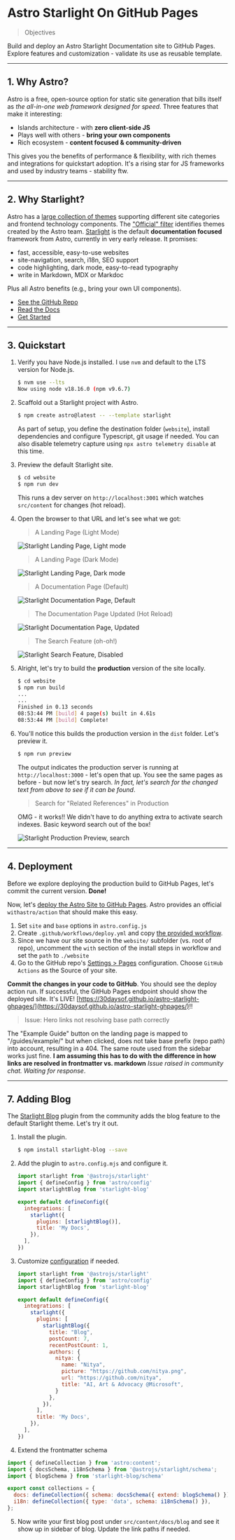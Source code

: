 # Astro Starlight On GitHub Pages

> Objectives

Build and deploy an Astro Starlight Documentation site to GitHub Pages.
Explore features and customization - validate its use as reusable template.

---

## 1. Why Astro?

Astro is a free, open-source option for static site generation that bills itself as _the all-in-one web framework designed for speed_. Three features that make it interesting:
 - Islands architecture - with **zero client-side JS**
 - Plays well with others - **bring your own components**
 - Rich ecosystem - **content focused & community-driven**

This gives you the benefits of performance & flexibility, with rich themes and integrations for quickstart adoption. It's a rising star for JS frameworks and used by industry teams - stability ftw.

---

## 2. Why Starlight?

Astro has a [large collection of themes](https://astro.build/themes) supporting different site categories and frontend technology components. The ["Official" filter](https://astro.build/themes?search=&categories%5B%5D=official) identifies themes created by the Astro team. [Starlight](https://astro.build/themes/details/starlight/) is the default **documentation focused** framework from Astro, currently in very early release. It promises:
 - fast, accessible, easy-to-use websites
 - site-navigation, search, i18n, SEO support
 - code highlighting, dark mode, easy-to-read typography
 - write in Markdown, MDX or Markdoc

Plus all Astro benefits (e.g., bring your own UI components).

 - [See the GitHub Repo](https://github.com/withastro/starlight)
 - [Read the Docs](https://starlight.astro.build/)
 - [Get Started](https://starlight.astro.build/getting-started/)

---

## 3. Quickstart 

1. Verify you have Node.js installed. I use `nvm` and default to the LTS version for Node.js.

    ```bash
    $ nvm use --lts
    Now using node v18.16.0 (npm v9.6.7)
    ```

2. Scaffold out a Starlight project with Astro.

    ```bash
    $ npm create astro@latest -- --template starlight
    ```

    As part of setup, you define the destination folder (`website`), install dependencies and configure Typescript, git usage if needed. You can also disable telemetry capture using `npx astro telemetry disable` at this time.

3. Preview the default Starlight site.

    ```bash
    $ cd website
    $ npm run dev
    ```

    This runs a dev server on `http://localhost:3001` which watches `src/content` for changes (hot reload).

4. Open the browser to that URL and let's see what we got:

      > A Landing Page (Light Mode)

    ![Starlight Landing Page, Light mode](./static/02-landing-light.png)

      > A Landing Page (Dark Mode)

    ![Starlight Landing Page, Dark mode](./static/01-landing-dark.png)

      > A Documentation Page (Default)

    ![Starlight Documentation Page, Default](./static/03-page-original.png)

      > The Documentation Page Updated (Hot Reload)

    ![Starlight Documentation Page, Updated](./static/04-page-updated.png)

      > The Search Feature (oh-oh!)

    ![Starlight Search Feature, Disabled](./static/05-default-search.png)

5. Alright, let's try to build the **production** version of the site locally.

    ```bash
    $ cd website
    $ npm run build
    ...
    ...
    Finished in 0.13 seconds
    08:53:44 PM [build] 4 page(s) built in 4.61s
    08:53:44 PM [build] Complete!
    ```
6. You'll notice this builds the production version in the `dist` folder. Let's preview it.

    ```bash
    $ npm run preview
    ```
    The output indicates the production server is running at `http://localhost:3000` - let's open that up. You see the same pages as before - but now let's try search. _In fact, let's search for the changed text from above to see if it can be found_.

    > Search for "Related References" in Production

    OMG - it works!! We didn't have to do anything extra to activate search indexes. Basic keyword search out of the box!

    ![Starlight Production Preview, search](./static/06-production-search.png)

---

## 4. Deployment

Before we explore deploying the production build to GitHub Pages, let's commit the current version. **Done!**

Now, let's [deploy the Astro Site to GitHub Pages](https://docs.astro.build/en/guides/deploy/github/). Astro provides an official `withastro/action` that should make this easy.

 1. Set `site` and `base` options in `astro.config.js`
 2. Create `.github/workflows/deploy.yml` and copy [the provided workflow](https://docs.astro.build/en/guides/deploy/github/).
 3. Since we have our site source in the `website/` subfolder (vs. root of repo), uncomment the `with` section of the install steps in workflow and set the `path` to `./website`
 4. Go to the GitHub repo's [Settings > Pages](https://github.com/30DaysOf/astro-starlight-ghpages/settings/pages) configuration. Choose `GitHub Actions` as the Source of your site. 
 
**Commit the changes in your code to GitHub**. You should see the deploy action run. If successful, the GitHub Pages endpoint should show the deployed site.  It's LIVE! [https://30daysof.github.io/astro-starlight-ghpages/](https://30daysof.github.io/astro-starlight-ghpages/)!!


> Issue: Hero links not resolving base path correctly

The "Example Guide" button on the landing page is mapped to "/guides/example/" but when clicked, does not take base prefix (repo path) into account, resulting in a 404. The same route used from the sidebar works just fine. **I am assuming this has to do with the difference in how links are resolved in frontmatter vs. markdown** _Issue raised in community chat. Waiting for response_.

---

## 7. Adding Blog

The [Starlight Blog](https://starlight-blog-docs.vercel.app/getting-started/) plugin from the community adds the blog feature to the default Starlight theme. Let's try it out.

1. Install the plugin.

    ```bash
    $ npm install starlight-blog --save
    ```
2. Add the plugin to `astro.config.mjs` and configure it.

    ```javascript
    import starlight from '@astrojs/starlight'
    import { defineConfig } from 'astro/config'
    import starlightBlog from 'starlight-blog'

    export default defineConfig({
      integrations: [
        starlight({
          plugins: [starlightBlog()],
          title: 'My Docs',
        }),
      ],
    })
    ```
3. Customize [configuration](https://starlight-blog-docs.vercel.app/configuration) if needed.

    ```javascript
    import starlight from '@astrojs/starlight'
    import { defineConfig } from 'astro/config'
    import starlightBlog from 'starlight-blog'

    export default defineConfig({
      integrations: [
        starlight({
          plugins: [
            starlightBlog({
              title: "Blog",
              postCount: 7,
              recentPostCount: 1,
              authors: {
                nitya: {
                  name: "Nitya",
                  picture: "https://github.com/nitya.png",
                  url: "https://github.com/nitya",
                  title: "AI, Art & Advocacy @Microsoft",
                }
              },
            }),
          ],
          title: 'My Docs',
        }),
      ],
    })
    ```
  4. Extend the frontmatter schema

  ```javascript
  import { defineCollection } from 'astro:content';
  import { docsSchema, i18nSchema } from '@astrojs/starlight/schema';
  import { blogSchema } from 'starlight-blog/schema'

  export const collections = {
    docs: defineCollection({ schema: docsSchema({ extend: blogSchema() }) }),
    i18n: defineCollection({ type: 'data', schema: i18nSchema() }),
  };
  ```

  5. Now write your first blog post under `src/content/docs/blog` and see it show up in sidebar of blog. Update the link paths if needed.
